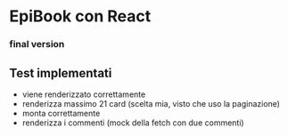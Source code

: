 # EpiBook con React
### final version

## Test implementati
- <MyAlert /> viene renderizzato correttamente 
- <AllTheBooks /> renderizza massimo 21 card (scelta mia, visto che uso la paginazione)
- <BookDetails /> monta correttamente </CommentArea>
- <CommentArea /> renderizza i commenti (mock della fetch con due commenti)

